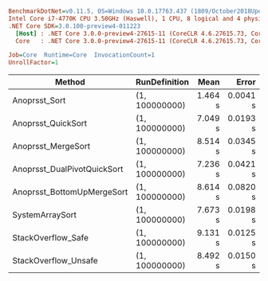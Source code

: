 ``` ini

BenchmarkDotNet=v0.11.5, OS=Windows 10.0.17763.437 (1809/October2018Update/Redstone5)
Intel Core i7-4770K CPU 3.50GHz (Haswell), 1 CPU, 8 logical and 4 physical cores
.NET Core SDK=3.0.100-preview4-011223
  [Host] : .NET Core 3.0.0-preview4-27615-11 (CoreCLR 4.6.27615.73, CoreFX 4.700.19.21213), 64bit RyuJIT
  Core   : .NET Core 3.0.0-preview4-27615-11 (CoreCLR 4.6.27615.73, CoreFX 4.700.19.21213), 64bit RyuJIT

Job=Core  Runtime=Core  InvocationCount=1  
UnrollFactor=1  

```
|                      Method |  RunDefinition |    Mean |    Error |   StdDev | Rank |
|---------------------------- |--------------- |--------:|---------:|---------:|-----:|
|               Anoprsst_Sort | (1, 100000000) | 1.464 s | 0.0041 s | 0.0039 s |    1 |
|          Anoprsst_QuickSort | (1, 100000000) | 7.049 s | 0.0193 s | 0.0180 s |    2 |
|          Anoprsst_MergeSort | (1, 100000000) | 8.514 s | 0.0345 s | 0.0305 s |    5 |
| Anoprsst_DualPivotQuickSort | (1, 100000000) | 7.236 s | 0.0421 s | 0.0394 s |    3 |
|  Anoprsst_BottomUpMergeSort | (1, 100000000) | 8.614 s | 0.0820 s | 0.0767 s |    5 |
|             SystemArraySort | (1, 100000000) | 7.673 s | 0.0198 s | 0.0155 s |    4 |
|          StackOverflow_Safe | (1, 100000000) | 9.131 s | 0.0125 s | 0.0117 s |    6 |
|        StackOverflow_Unsafe | (1, 100000000) | 8.492 s | 0.0150 s | 0.0140 s |    5 |
